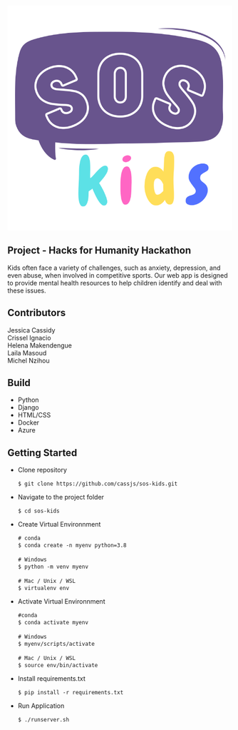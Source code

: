 ![](soskids/static/images/sos-kids.svg)

## Project - Hacks for Humanity Hackathon
Kids often face a variety of challenges, such as anxiety, depression, and even abuse, when involved in competitive sports. Our web app is designed to provide mental health resources to help children identify and deal with these issues. 

## Contributors
Jessica Cassidy \
Crissel Ignacio \
Helena Makendengue \
Laila Masoud \
Michel Nzihou 

## Build
- Python
- Django
- HTML/CSS
- Docker
- Azure

## **Getting Started**
* Clone repository

      $ git clone https://github.com/cassjs/sos-kids.git
    
* Navigate to the project folder

      $ cd sos-kids
      
* Create Virtual Environnment

      # conda
      $ conda create -n myenv python=3.8
      
      # Windows
      $ python -m venv myenv
      
      # Mac / Unix / WSL
      $ virtualenv env

* Activate Virtual Environnment

      #conda
      $ conda activate myenv
      
      # Windows
      $ myenv/scripts/activate
      
      # Mac / Unix / WSL
      $ source env/bin/activate
      
* Install requirements.txt

      $ pip install -r requirements.txt
      
* Run Application

      $ ./runserver.sh
